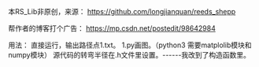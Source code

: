 本RS_Lib非原创，来源：
https://github.com/longjianquan/reeds_shepp

帮作者的博客打个广告：
https://mp.csdn.net/postedit/98642984

用法：
直接运行，输出路径点1.txt。
1.py画图。（python3  需要matplolib模块和numpy模块）
源代码的转弯半径在.h文件里设置。------我改到了构造函数里。
